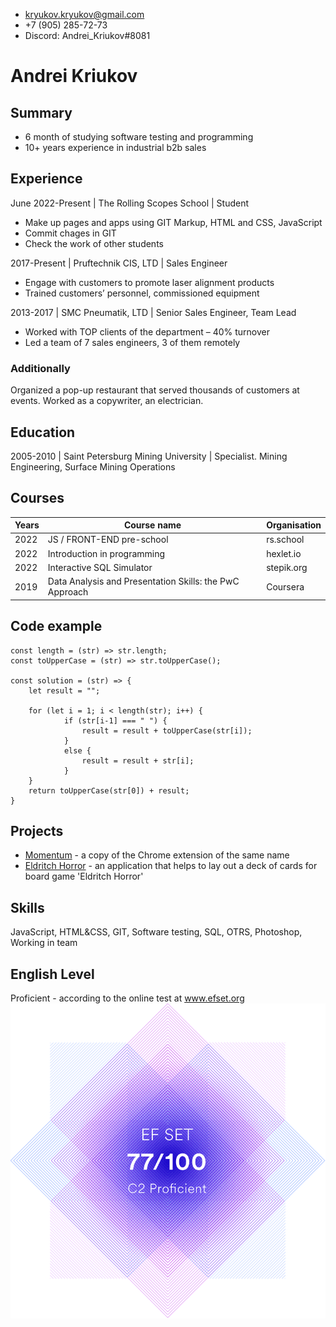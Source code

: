 - kryukov.kryukov@gmail.com
- +7 (905) 285-72-73
- Discord: Andrei_Kriukov#8081
	
# Andrei Kriukov

## Summary

- 6 month of studying software testing and programming 
- 10+ years experience in industrial b2b sales

## Experience

June 2022-Present | The Rolling Scopes School | Student

- Make up pages and apps using GIT Markup, HTML and CSS, JavaScript
- Commit chages in GIT
- Check the work of other students

2017-Present | Pruftechnik CIS, LTD | Sales Engineer

- Engage with customers to promote laser alignment products
- Trained customers’ personnel, commissioned equipment

2013-2017 | SMC Pneumatik, LTD | Senior Sales Engineer, Team Lead

- Worked with TOP clients of the department – 40% turnover
- Led a team of 7 sales engineers, 3 of them remotely

### Additionally
Organized a pop-up restaurant that served thousands of customers at events. Worked as a copywriter, an electrician.

## Education

2005-2010 | Saint Petersburg Mining University | Specialist. Mining Engineering, Surface Mining Operations

## Courses
Years | Course name | Organisation
--- | ------------ | --------
2022 | JS / FRONT-END pre-school | rs.school
2022 | Introduction in programming | hexlet.io
2022 | Interactive SQL Simulator | stepik.org
2019 |  Data Analysis and Presentation Skills: the PwC Approach | Coursera

## Code example
```
const length = (str) => str.length;
const toUpperCase = (str) => str.toUpperCase();

const solution = (str) => {
    let result = ""; 

    for (let i = 1; i < length(str); i++) {
            if (str[i-1] === " ") {
                result = result + toUpperCase(str[i]);
            }
            else {
                result = result + str[i];   
            }
    }
    return toUpperCase(str[0]) + result;
}
```

## Projects

- [Momentum](https://rolling-scopes-school.github.io/andrei-kriukov-JSFEPRESCHOOL2022Q2/momentum/) - a copy of the Chrome extension of the same name
- [Eldritch Horror](https://andrei-kriukov.github.io/codejam-eldritch/) - an application that helps to lay out a deck of cards for board game 'Eldritch Horror'

## Skills
JavaScript, HTML&CSS, GIT, Software testing, SQL, OTRS, Photoshop, Working in team

## English Level
Proficient - according to the online test at www.efset.org
![EF certificate](assets/img/certificate_77.png)